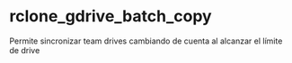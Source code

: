 # rclone_gdrive_batch_copy
Permite sincronizar team drives cambiando de cuenta al alcanzar el límite de drive

